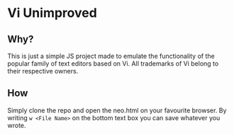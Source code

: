 # Vi Unimproved

## Why?
This is just a simple JS project made to emulate the functionality of the popular family of text editors based on Vi. All trademarks of Vi belong to their respective owners.

## How
Simply clone the repo and open the neo.html on your favourite browser. By writing `w <File Name>` on the bottom text box you can save whatever you wrote.